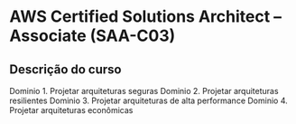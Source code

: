 # AWS Certified Solutions Architect – Associate (SAA-C03)

## Descrição do curso 

Dominio 1. Projetar arquiteturas seguras
Dominio 2. Projetar arquiteturas resilientes
Dominio 3. Projetar arquiteturas de alta performance
Dominio 4. Projetar arquiteturas econômicas
